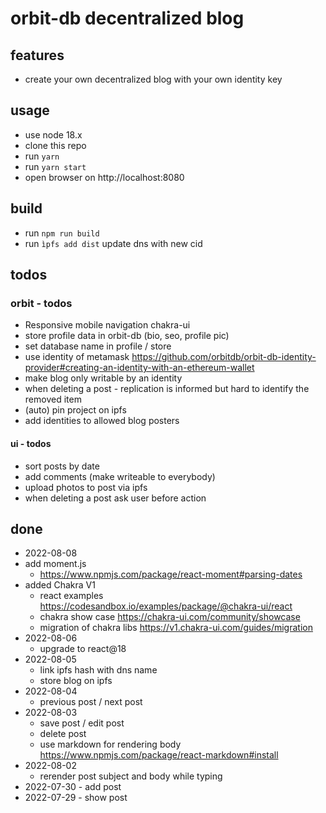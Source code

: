 # orbit-db decentralized blog
## features
- create your own decentralized blog with your own identity key

## usage
- use node 18.x
- clone this repo 
- run ``yarn``
- run ``yarn start``
- open browser on http://localhost:8080

## build 
- run ``npm run build``
- run ``ìpfs add dist`` update dns with new cid 

## todos
### orbit - todos
- Responsive mobile navigation chakra-ui
- store profile data in orbit-db (bio, seo, profile pic)
- set database name in profile / store
- use identity of metamask https://github.com/orbitdb/orbit-db-identity-provider#creating-an-identity-with-an-ethereum-wallet
- make blog only writable by an identity
- when deleting a post - replication is informed but hard to identify the removed item
- (auto) pin project on ipfs
- add identities to allowed blog posters

#### ui - todos

- sort posts by date 
- add comments (make writeable to everybody)
- upload photos to post via ipfs
- when deleting a post ask user before action

## done
- 2022-08-08
- add moment.js 
    - https://www.npmjs.com/package/react-moment#parsing-dates
- added Chakra V1 
    - react examples https://codesandbox.io/examples/package/@chakra-ui/react
    - chakra show case https://chakra-ui.com/community/showcase
    - migration of chakra libs https://v1.chakra-ui.com/guides/migration
- 2022-08-06
    - upgrade to react@18 
- 2022-08-05
    - link ipfs hash with dns name
    - store blog on ipfs 
- 2022-08-04
    - previous post / next post 
- 2022-08-03
    - save post / edit post
    - delete post
    - use markdown for rendering body https://www.npmjs.com/package/react-markdown#install
- 2022-08-02 
    - rerender post subject and body while typing 
- 2022-07-30 - add post
- 2022-07-29 - show post